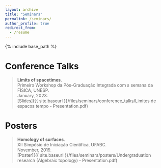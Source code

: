 ```yaml
---
layout: archive
title: "Seminars"
permalink: /seminars/
author_profile: true
redirect_from:
  - /resume
---
```


{% include base_path %}

# Conference Talks

> **Limits of spacetimes**.<br>
Primeiro Workshop da Pós-Graduação Integrada com a semana da FÍSICA, UNESP.<br>
January, 2023.<br>
[Slides]({{ site.baseurl }}/files/seminars/conference_talks/Limites de espacos tempo - Presentation.pdf)

# Posters

> **Homology of surfaces**.<br>
XII Simpósio de Iniciação Científica, UFABC.<br>
November, 2019.<br>
[Poster]({{ site.baseurl }}/files/seminars/posters/Undergraduation research (Algebraic topology) - Presentation.pdf)
